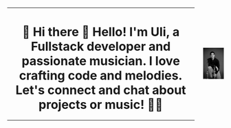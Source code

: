 
<div style="display: flex; justify-content: center; align-items: center; flex-direction: row;">
  <div style="margin-right: 20px;">
    <hr>
    <h1 style="text-align: center;">🎵 Hi there 👋 Hello! I'm Uli, a Fullstack developer and passionate musician. I love crafting code and melodies. Let's connect and chat about projects or music! 📯📯</h1>
    <hr>
  </div>
  <div>
    <img alt="uli" src="./ulisesbyn2.jpg" width="240px" />
  </div>
</div>




